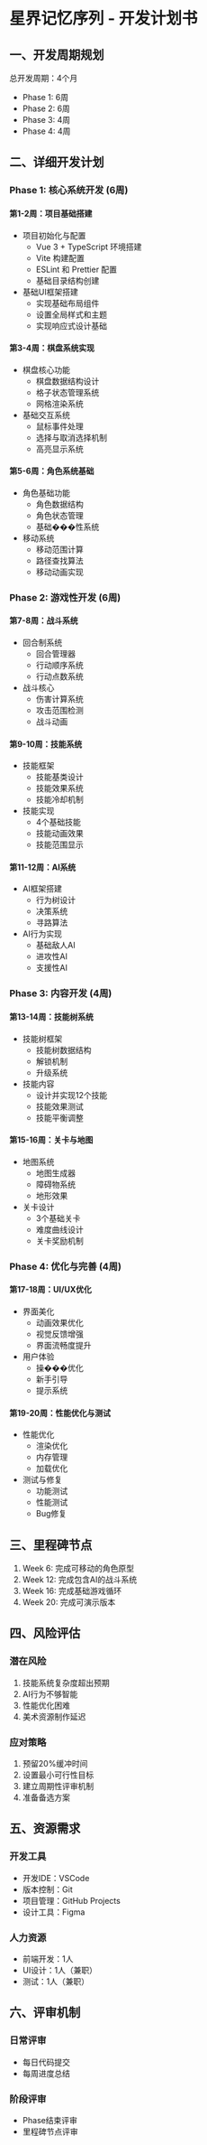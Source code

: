 # 星界记忆序列 - 开发计划书

## 一、开发周期规划
总开发周期：4个月
- Phase 1: 6周
- Phase 2: 6周
- Phase 3: 4周
- Phase 4: 4周

## 二、详细开发计划

### Phase 1: 核心系统开发 (6周)

#### 第1-2周：项目基础搭建
- 项目初始化与配置
  - Vue 3 + TypeScript 环境搭建
  - Vite 构建配置
  - ESLint 和 Prettier 配置
  - 基础目录结构创建
- 基础UI框架搭建
  - 实现基础布局组件
  - 设置全局样式和主题
  - 实现响应式设计基础

#### 第3-4周：棋盘系统实现
- 棋盘核心功能
  - 棋盘数据结构设计
  - 格子状态管理系统
  - 网格渲染系统
- 基础交互系统
  - 鼠标事件处理
  - 选择与取消选择机制
  - 高亮显示系统

#### 第5-6周：角色系统基础
- 角色基础功能
  - 角色数据结构
  - 角色状态管理
  - 基础���性系统
- 移动系统
  - 移动范围计算
  - 路径查找算法
  - 移动动画实现

### Phase 2: 游戏性开发 (6周)

#### 第7-8周：战斗系统
- 回合制系统
  - 回合管理器
  - 行动顺序系统
  - 行动点数系统
- 战斗核心
  - 伤害计算系统
  - 攻击范围检测
  - 战斗动画

#### 第9-10周：技能系统
- 技能框架
  - 技能基类设计
  - 技能效果系统
  - 技能冷却机制
- 技能实现
  - 4个基础技能
  - 技能动画效果
  - 技能范围显示

#### 第11-12周：AI系统
- AI框架搭建
  - 行为树设计
  - 决策系统
  - 寻路算法
- AI行为实现
  - 基础敌人AI
  - 进攻性AI
  - 支援性AI

### Phase 3: 内容开发 (4周)

#### 第13-14周：技能树系统
- 技能树框架
  - 技能树数据结构
  - 解锁机制
  - 升级系统
- 技能内容
  - 设计并实现12个技能
  - 技能效果测试
  - 技能平衡调整

#### 第15-16周：关卡与地图
- 地图系统
  - 地图生成器
  - 障碍物系统
  - 地形效果
- 关卡设计
  - 3个基础关卡
  - 难度曲线设计
  - 关卡奖励机制

### Phase 4: 优化与完善 (4周)

#### 第17-18周：UI/UX优化
- 界面美化
  - 动画效果优化
  - 视觉反馈增强
  - 界面流畅度提升
- 用户体验
  - 操���优化
  - 新手引导
  - 提示系统

#### 第19-20周：性能优化与测试
- 性能优化
  - 渲染优化
  - 内存管理
  - 加载优化
- 测试与修复
  - 功能测试
  - 性能测试
  - Bug修复

## 三、里程碑节点

1. Week 6: 完成可移动的角色原型
2. Week 12: 完成包含AI的战斗系统
3. Week 16: 完成基础游戏循环
4. Week 20: 完成可演示版本

## 四、风险评估

### 潜在风险
1. 技能系统复杂度超出预期
2. AI行为不够智能
3. 性能优化困难
4. 美术资源制作延迟

### 应对策略
1. 预留20%缓冲时间
2. 设置最小可行性目标
3. 建立周期性评审机制
4. 准备备选方案

## 五、资源需求

### 开发工具
- 开发IDE：VSCode
- 版本控制：Git
- 项目管理：GitHub Projects
- 设计工具：Figma

### 人力资源
- 前端开发：1人
- UI设计：1人（兼职）
- 测试：1人（兼职）

## 六、评审机制

### 日常评审
- 每日代码提交
- 每周进度总结

### 阶段评审
- Phase结束评审
- 里程碑节点评审 